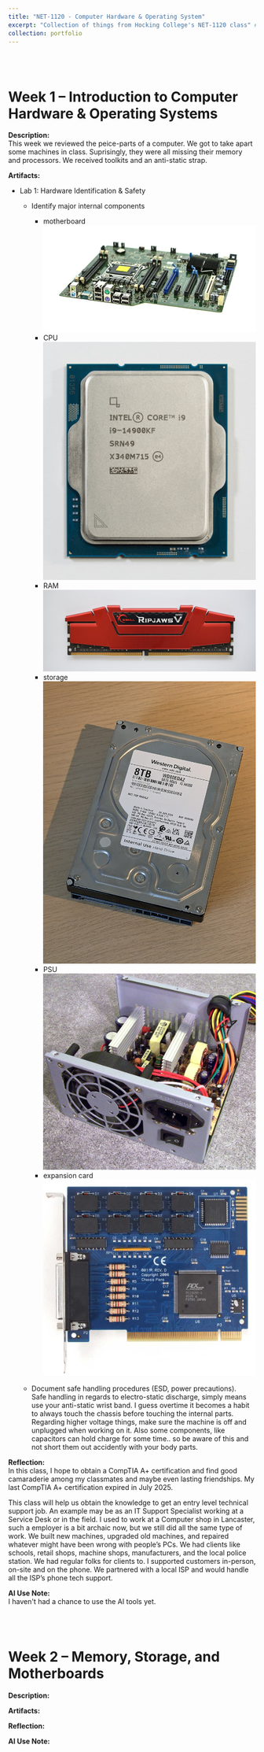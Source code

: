 ```yaml
---
title: "NET-1120 - Computer Hardware & Operating System"
excerpt: "Collection of things from Hocking College's NET-1120 class" # <br/><img src='/images/500x300.png'>"
collection: portfolio
---
```


<a id="week_01"></a><br><br>
# Week 1 – Introduction to Computer Hardware & Operating Systems

**Description:**  
This week we reviewed the peice-parts of a computer.  We got to take apart some machines in class. Suprisingly, they were all missing their memory and processors.  We received toolkits and an anti-static strap.

**Artifacts:**  
- Lab 1: Hardware Identification & Safety
    - Identify major internal components
        - motherboard  
          <img src='/images/NET-1120/Computer-motherboard.jpg'>
        - CPU  
          <img src='/images/NET-1120/Intel_i9-14900KF_CPU.jpg'>
        - RAM  
          <img src='/images/NET-1120/RAM_Module_(SDRAM-DDR4).jpg'>
        - storage  
          <img src='/images/NET-1120/Hard_drive_label_side.jpg'>
        - PSU  
          <img src='/images/NET-1120/PSU-Open1.jpg'>
        - expansion card  
          <img src='/images/NET-1120/Chassis-plans-Digital-IO-Card.jpg'>

    - Document safe handling procedures (ESD, power precautions).  
      Safe handling in regards to electro-static discharge, simply means use your anti-static wrist band.  I guess overtime it becomes a habit to always touch the chassis before touching the internal parts. Regarding higher voltage things, make sure the machine is off and unplugged when working on it.  Also some components, like capacitors can hold charge for some time.. so be aware of this and not short them out accidently with your body parts.

**Reflection:**  
In this class, I hope to obtain a CompTIA A+ certification and find good camaraderie among my classmates and maybe even lasting friendships.  My last CompTIA A+ certification expired in July 2025.

This class will help us obtain the knowledge to get an entry level technical support job.  An example may be as an IT Support Specialist working at a Service Desk or in the field.  I used to work at a Computer shop in Lancaster, such a employer is a bit archaic now, but we still did all the same type of work.  We built new machines, upgraded old machines, and repaired whatever might have been wrong with people’s PCs.   We had clients like schools, retail shops, machine shops, manufacturers, and the local police station.  We had regular folks for clients to.  I supported customers in-person, on-site and on the phone.  We partnered with a local ISP and would handle all the ISP’s phone tech support. 

**AI Use Note:**  
I haven't had a chance to use the AI tools yet.

<a id="week_02"></a><br><br>
# Week 2 – Memory, Storage, and Motherboards

**Description:**  

**Artifacts:**  

**Reflection:**  

**AI Use Note:**  
